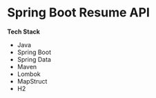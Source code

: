 # Spring Boot Resume API
**Tech Stack**
* Java
* Spring Boot
* Spring Data
* Maven
* Lombok
* MapStruct
* H2
